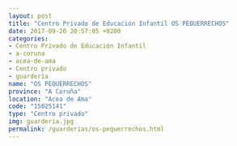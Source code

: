 ```yaml
---
layout: post
title: "Centro Privado de Educación Infantil OS PEQUERRECHOS"
date: 2017-09-20 20:57:05 +0200
categories:
- Centro Privado de Educación Infantil
- a-coruna
- acea-de-ama
- Centro privado
- guarderia
name: "OS PEQUERRECHOS"
province: "A Coruña"
location: "Acea de Ama"
code: "15025141"
type: "Centro privado"
img: guarderia.jpg
permalink: /guarderias/os-pequerrechos.html
---
```

